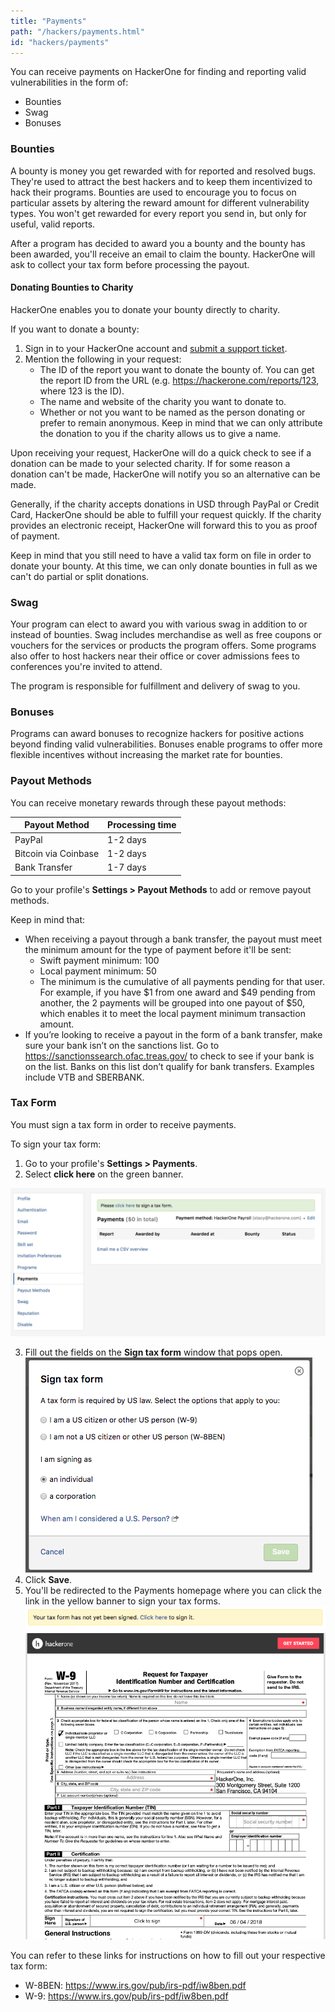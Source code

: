 ```yaml
---
title: "Payments"
path: "/hackers/payments.html"
id: "hackers/payments"
---
```


You can receive payments on HackerOne for finding and reporting valid vulnerabilities in the form of:
* Bounties
* Swag
* Bonuses

### Bounties
A bounty is money you get rewarded with for reported and resolved bugs. They're used to attract the best hackers and to keep them incentivized to hack their programs. Bounties are used to encourage you to focus on particular assets by altering the reward amount for different vulnerability types. You won't get rewarded for every report you send in, but only for useful, valid reports.

After a program has decided to award you a bounty and the bounty has been awarded, you'll receive an email to claim the bounty. HackerOne will ask to collect your tax form before processing the payout.

#### Donating Bounties to Charity
HackerOne enables you to donate your bounty directly to charity.

If you want to donate a bounty:
1. Sign in to your HackerOne account and [submit a support ticket](https://support.hackerone.com/hc/en-us/requests/new).
2. Mention the following in your request:
   * The ID of the report you want to donate the bounty of. You can get the report ID from the URL (e.g. https://hackerone.com/reports/123, where 123 is the ID).
   * The name and website of the charity you want to donate to.
   * Whether or not you want to be named as the person donating or prefer to remain anonymous. Keep in mind that we can only attribute the donation to you if the charity allows us to give a name. 

Upon receiving your request, HackerOne will do a quick check to see if a donation can be made to your selected charity. If for some reason a donation can't be made, HackerOne will notify you so an alternative can be made. 

Generally, if the charity accepts donations in USD through PayPal or Credit Card, HackerOne should be able to fulfill your request quickly. If the charity provides an electronic receipt, HackerOne will forward this to you as proof of payment.

Keep in mind that you still need to have a valid tax form on file in order to donate your bounty. At this time, we can only donate bounties in full as we can't do partial or split donations.

### Swag
Your program can elect to award you with various swag in addition to or instead of bounties. Swag includes merchandise as well as free coupons or vouchers for the services or products the program offers. Some programs also offer to host hackers near their office or cover admissions fees to conferences you're invited to attend.

The program is responsible for fulfillment and delivery of swag to you.

### Bonuses
Programs can award bonuses to recognize hackers for positive actions beyond finding valid vulnerabilities. Bonuses enable programs to offer more flexible incentives without increasing the market rate for bounties. 

### Payout Methods
You can receive monetary rewards through these payout methods:

Payout Method | Processing time
------------- | ----------------
PayPal | 1-2 days
Bitcoin via Coinbase | 1-2 days
Bank Transfer | 1-7 days

Go to your profile's <b>Settings > Payout Methods</b> to add or remove payout methods. 

Keep in mind that:
* When receiving a payout through a bank transfer, the payout must meet the minimum amount for the type of payment before it'll be sent: 
     * Swift payment minimum: 100
     * Local payment minimum: 50
     * The minimum is the cumulative of all payments pending for that user. For example, if you have $1 from one award and $49 pending from another, the 2 payments will be grouped into one payout of $50, which enables it to meet the local payment minimum transaction amount.</i>
* If you’re looking to receive a payout in the form of a bank transfer, make sure your bank isn’t on the sanctions list. Go to https://sanctionssearch.ofac.treas.gov/ to check to see if your bank is on the list. Banks on this list don’t qualify for bank transfers. Examples include VTB and SBERBANK. 

### Tax Form
You must sign a tax form in order to receive payments. 

To sign your tax form:
1. Go to your profile's <b>Settings > Payments</b>.
2. Select <b>click here</b> on the green banner.

![tax-form-4](./images/tax-form-4.png)

3. Fill out the fields on the <b>Sign tax form</b> window that pops open. 
![tax-form-1](./images/tax-form-1.png)
4. Click <b>Save</b>. 
5. You'll be redirected to the Payments homepage where you can click the link in the yellow banner to sign your tax forms. 
![tax-form-2](./images/tax-form-2.png)
![tax-form-3](./images/tax-form-3.png)

You can refer to these links for instructions on how to fill out your respective tax form: 
* W-8BEN: https://www.irs.gov/pub/irs-pdf/iw8ben.pdf
* W-9: https://www.irs.gov/pub/irs-pdf/iw8ben.pdf
